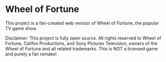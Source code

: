 # Wheel of Fortune

This project is a fan-created web version of Wheel of Fortune, the popular TV game show.

Disclaimer: This project is fully open source. All rights reserved to Wheel of Fortune, Califon Productions, and Sony Pictures Television, owners of the Wheel of Fortune and all related trademarks. This is NOT a licensed game and purely a fan remake!
